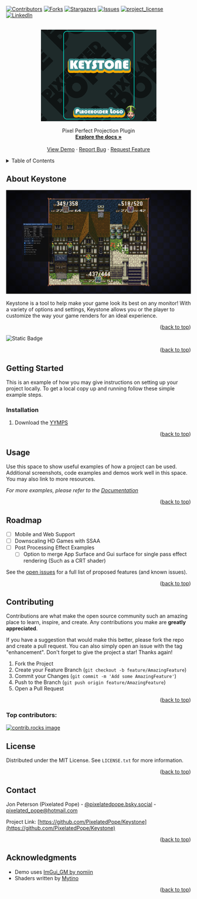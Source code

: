 <!-- Improved compatibility of back to top link: See: https://github.com/othneildrew/Best-README-Template/pull/73 -->
<a id="readme-top"></a>
<!--
*** Thanks for checking out the Best-README-Template. If you have a suggestion
*** that would make this better, please fork the repo and create a pull request
*** or simply open an issue with the tag "enhancement".
*** Don't forget to give the project a star!
*** Thanks again! Now go create something AMAZING! :D
-->



<!-- PROJECT SHIELDS -->
<!--
*** I'm using markdown "reference style" links for readability.
*** Reference links are enclosed in brackets [ ] instead of parentheses ( ).
*** See the bottom of this document for the declaration of the reference variables
*** for contributors-url, forks-url, etc. This is an optional, concise syntax you may use.
*** https://www.markdownguide.org/basic-syntax/#reference-style-links
-->
[![Contributors][contributors-shield]][contributors-url]
[![Forks][forks-shield]][forks-url]
[![Stargazers][stars-shield]][stars-url]
[![Issues][issues-shield]][issues-url]
[![project_license][license-shield]][license-url]
[![LinkedIn][linkedin-shield]][linkedin-url]



<!-- PROJECT LOGO -->
<br />
<div align="center">
  <img src="images/logo.png" alt="Logo" width="315" height="250">

  <p align="center">
    Pixel Perfect Projection Plugin
    <br />
    <a href="https://github.com/PixelatedPope/Keystone"><strong>Explore the docs »</strong></a>
    <br />
    <br />
    <a href="https://github.com/PixelatedPope/Keystone">View Demo</a>
    &middot;
    <a href="https://github.com/PixelatedPope/Keystone/issues/new?labels=bug&template=bug-report---.md">Report Bug</a>
    &middot;
    <a href="https://github.com/PixelatedPope/Keystone/issues/new?labels=enhancement&template=feature-request---.md">Request Feature</a>
  </p>
</div>



<!-- TABLE OF CONTENTS -->
<details>
  <summary>Table of Contents</summary>
  <ol>
    <li>
      <a href="#getting-started">Getting Started</a>
      <ul>
        <li><a href="#prerequisites">Prerequisites</a></li>
        <li><a href="#installation">Installation</a></li>
      </ul>
    </li>
    <li><a href="#usage">Usage</a></li>
    <li><a href="#roadmap">Roadmap</a></li>
    <li><a href="#contributing">Contributing</a></li>
    <li><a href="#license">License</a></li>
    <li><a href="#contact">Contact</a></li>
    <li><a href="#acknowledgments">Acknowledgments</a></li>
  </ol>
</details>



<!-- ABOUT THE PROJECT -->
## About Keystone

[![Product Name Screen Shot][product-screenshot]](https://example.com)

Keystone is a tool to help make your game look its best on any monitor! With a variety of options and settings, Keystone allows you or the player to customize the way your game renders for an ideal experience.

<p align="right">(<a href="#readme-top">back to top</a>)</p>


![Static Badge](https://img.shields.io/badge/Made_With_%26_For-GameMaker-green?style=flat-square&logo=gamemaker&logoColor=white)


<p align="right">(<a href="#readme-top">back to top</a>)</p>



<!-- GETTING STARTED -->
## Getting Started

This is an example of how you may give instructions on setting up your project locally.
To get a local copy up and running follow these simple example steps.

### Installation

1. Download the  [YYMPS](builds/)

<p align="right">(<a href="#readme-top">back to top</a>)</p>



<!-- USAGE EXAMPLES -->
## Usage

Use this space to show useful examples of how a project can be used. Additional screenshots, code examples and demos work well in this space. You may also link to more resources.

_For more examples, please refer to the [Documentation](https://example.com)_

<p align="right">(<a href="#readme-top">back to top</a>)</p>



<!-- ROADMAP -->
## Roadmap

- [ ] Mobile and Web Support
- [ ] Downscaling HD Games with SSAA
- [ ] Post Processing Effect Examples
    - [ ] Option to merge App Surface and Gui surface for single pass effect rendering (Such as a CRT shader)

See the [open issues](https://github.com/PixelatedPope/Keystone/issues) for a full list of proposed features (and known issues).

<p align="right">(<a href="#readme-top">back to top</a>)</p>



<!-- CONTRIBUTING -->
## Contributing

Contributions are what make the open source community such an amazing place to learn, inspire, and create. Any contributions you make are **greatly appreciated**.

If you have a suggestion that would make this better, please fork the repo and create a pull request. You can also simply open an issue with the tag "enhancement".
Don't forget to give the project a star! Thanks again!

1. Fork the Project
2. Create your Feature Branch (`git checkout -b feature/AmazingFeature`)
3. Commit your Changes (`git commit -m 'Add some AmazingFeature'`)
4. Push to the Branch (`git push origin feature/AmazingFeature`)
5. Open a Pull Request

<p align="right">(<a href="#readme-top">back to top</a>)</p>

### Top contributors:

<a href="https://github.com/PixelatedPope/Keystone/graphs/contributors">
  <img src="https://contrib.rocks/image?repo=PixelatedPope/Keystone" alt="contrib.rocks image" />
</a>



<!-- LICENSE -->
## License

Distributed under the MIT License. See `LICENSE.txt` for more information.

<p align="right">(<a href="#readme-top">back to top</a>)</p>



<!-- CONTACT -->
## Contact

Jon Peterson (Pixelated Pope) - [@pixelatedpope.bsky.social](https://bsky.app/profile/pixelatedpope.bsky.social) - pixelated_pope@hotmail.com

Project Link: [https://github.com/PixelatedPope/Keystone](https://github.com/PixelatedPope/Keystone)

<p align="right">(<a href="#readme-top">back to top</a>)</p>



<!-- ACKNOWLEDGMENTS -->
## Acknowledgments

* Demo uses [ImGui_GM by nomiin](https://github.com/nommiin/ImGui_GM)
* Shaders written by [Mytino](https://marketplace.gamemaker.io/publishers/307/mytino)

<p align="right">(<a href="#readme-top">back to top</a>)</p>



<!-- MARKDOWN LINKS & IMAGES -->
<!-- https://www.markdownguide.org/basic-syntax/#reference-style-links -->
[contributors-shield]: https://img.shields.io/github/contributors/PixelatedPope/Keystone.svg?style=for-the-badge
[contributors-url]: https://github.com/PixelatedPope/Keystone/graphs/contributors
[forks-shield]: https://img.shields.io/github/forks/PixelatedPope/Keystone.svg?style=for-the-badge
[forks-url]: https://github.com/PixelatedPope/Keystone/network/members
[stars-shield]: https://img.shields.io/github/stars/PixelatedPope/Keystone.svg?style=for-the-badge
[stars-url]: https://github.com/PixelatedPope/Keystone/stargazers
[issues-shield]: https://img.shields.io/github/issues/PixelatedPope/Keystone.svg?style=for-the-badge
[issues-url]: https://github.com/PixelatedPope/Keystone/issues
[license-shield]: https://img.shields.io/github/license/PixelatedPope/Keystone.svg?style=for-the-badge
[license-url]: https://github.com/PixelatedPope/Keystone/blob/master/LICENSE.txt
[linkedin-shield]: https://img.shields.io/badge/-LinkedIn-black.svg?style=for-the-badge&logo=linkedin&colorB=555
[linkedin-url]: https://linkedin.com/in/linkedin_username
[product-screenshot]: images/screenshot.png


[Gamemaker]: https://img.shields.io/badge/Made_With_GameMaker-green?style=flat-square&logo=gamemaker&logoColor=white

[Next-url]: https://nextjs.org/
[React.js]: https://img.shields.io/badge/React-20232A?style=for-the-badge&logo=react&logoColor=61DAFB
[React-url]: https://reactjs.org/
[Vue.js]: https://img.shields.io/badge/Vue.js-35495E?style=for-the-badge&logo=vuedotjs&logoColor=4FC08D
[Vue-url]: https://vuejs.org/
[Angular.io]: https://img.shields.io/badge/Angular-DD0031?style=for-the-badge&logo=angular&logoColor=white
[Angular-url]: https://angular.io/
[Svelte.dev]: https://img.shields.io/badge/Svelte-4A4A55?style=for-the-badge&logo=svelte&logoColor=FF3E00
[Svelte-url]: https://svelte.dev/
[Laravel.com]: https://img.shields.io/badge/Laravel-FF2D20?style=for-the-badge&logo=laravel&logoColor=white
[Laravel-url]: https://laravel.com
[Bootstrap.com]: https://img.shields.io/badge/Bootstrap-563D7C?style=for-the-badge&logo=bootstrap&logoColor=white
[Bootstrap-url]: https://getbootstrap.com
[JQuery.com]: https://img.shields.io/badge/jQuery-0769AD?style=for-the-badge&logo=jquery&logoColor=white
[JQuery-url]: https://jquery.com 
